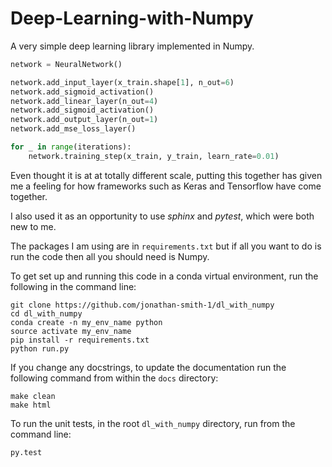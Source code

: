 # Deep-Learning-with-Numpy

A very simple deep learning library implemented in Numpy.

```python
network = NeuralNetwork()

network.add_input_layer(x_train.shape[1], n_out=6)
network.add_sigmoid_activation()
network.add_linear_layer(n_out=4)
network.add_sigmoid_activation()
network.add_output_layer(n_out=1)
network.add_mse_loss_layer()

for _ in range(iterations):
    network.training_step(x_train, y_train, learn_rate=0.01)
```

Even thought it is at at totally different scale, putting this together has given me a feeling for how frameworks such as Keras and Tensorflow have come together. 

I also used it as an opportunity to use *sphinx* and *pytest*, which were both new to me.

The packages I am using are in `requirements.txt` but if all you want to do is run the code then all you should need is Numpy.

To get set up and running this code in a conda virtual environment, run the following in the command line:

```shell
git clone https://github.com/jonathan-smith-1/dl_with_numpy
cd dl_with_numpy
conda create -n my_env_name python
source activate my_env_name
pip install -r requirements.txt
python run.py
```
If you change any docstrings, to update the documentation run the following command from within the `docs` directory:

```shell
make clean
make html
```

To run the unit tests, in the root `dl_with_numpy` directory, run from the command line:

```shell
py.test
```

